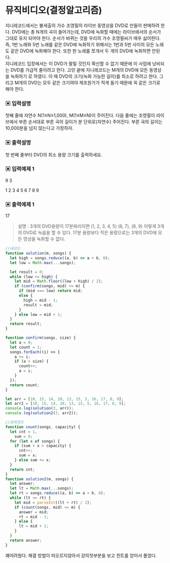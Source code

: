 # 뮤직비디오(결정알고리즘)

지니레코드에서는 불세출의 가수 조영필의 라이브 동영상을 DVD로 만들어 판매하려 한다. DVD에는 총 N개의 곡이 들어가는데, DVD에 녹화할 때에는 라이브에서의 순서가 그대로 유지 되어야 한다. 순서가 바뀌는 것을 우리의 가수 조영필씨가 매우 싫어한다. 즉, 1번 노래와 5번 노래를 같은 DVD에 녹화하기 위해서는 1번과 5번 사이의 모든 노래도 같은 DVD에 녹화해야 한다. 또한 한 노래를 쪼개서 두 개의 DVD에 녹화하면 안된다.  
지니레코드 입장에서는 이 DVD가 팔릴 것인지 확신할 수 없기 때문에 이 사업에 낭비되는 DVD를 가급적 줄이려고 한다. 고민 끝에 지니레코드는 M개의 DVD에 모든 동영상을 녹화하기 로 하였다. 이 때 DVD의 크기(녹화 가능한 길이)를 최소로 하려고 한다. 그리고 M개의 DVD는 모두 같은 크기여야 제조원가가 적게 들기 때문에 꼭 같은 크기로 해야 한다.

### ▣ 입력설명

첫째 줄에 자연수 N(1≤N≤1,000), M(1≤M≤N)이 주어진다. 다음 줄에는 조영필이 라이브에서 부른 순서대로 부른 곡의 길이가 분 단위로(자연수) 주어진다. 부른 곡의 길이는 10,000분을 넘지 않는다고 가정하자.

### ▣ 출력설명

첫 번째 줄부터 DVD의 최소 용량 크기를 출력하세요.

### ▣ 입력예제 1

9 3

1 2 3 4 5 6 7 8 9

### ▣ 출력예제 1

17

> 설명 : 3개의 DVD용량이 17분짜리이면 (1, 2, 3, 4, 5) (6, 7), (8, 9) 이렇게 3개의 DVD로 녹음을 할 수 있다. 17분 용량보다 작은 용량으로는 3개의 DVD에 모든 영상을 녹화할 수 없다.

```javascript
//내코드
function solution(m, songs) {
  let high = songs.reduce((a, b) => a + b, 0);
  let low = Math.max(...songs);

  let result = 0;
  while (low <= high) {
    let mid = Math.floor((low + high) / 2);
    if (confirm(songs, mid) <= m) {
      if (mid === low) return mid;
      else {
        high = mid - 1;
        result = mid;
      }
    } else low = mid + 1;
  }
  return result;
}

function confirm(songs, size) {
  let a = 0;
  let count = 1;
  songs.forEach((i) => {
    a += i;
    if (a > size) {
      count++;
      a = i;
    }
  });
  return count;
}

let arr = [10, 15, 14, 20, 13, 15, 5, 16, 17, 8, 9];
let arr2 = [10, 15, 14, 20, 13, 15, 5, 16, 17, 8, 9];
console.log(solution(3, arr));
console.log(solution2(3, arr2));

//강의코드
function count(songs, capacity) {
  let cnt = 1,
    sum = 0;
  for (let x of songs) {
    if (sum + x > capacity) {
      cnt++;
      sum = x;
    } else sum += x;
  }
  return cnt;
}
function solution2(m, songs) {
  let answer;
  let lt = Math.max(...songs);
  let rt = songs.reduce((a, b) => a + b, 0);
  while (lt <= rt) {
    let mid = parseInt((lt + rt) / 2);
    if (count(songs, mid) <= m) {
      answer = mid;
      rt = mid - 1;
    } else {
      lt = mid + 1;
    }
  }
  return answer;
}
```

꽤어려웠다. 해결 방법이 떠오르지않아서 강의첫부분을 보고 힌트를 얻어서 풀었다.
